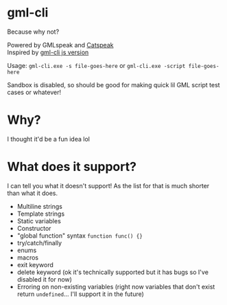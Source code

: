 # gml-cli
 Because why not?

Powered by GMLspeak and [Catspeak](https://github.com/katsaii/catspeak-lang)<br>
Inspired by [gml-cli js version](https://github.com/christopherwk210/gml-cli)

Usage:
`gml-cli.exe -s file-goes-here` or `gml-cli.exe -script file-goes-here`

Sandbox is disabled, so should be good for making quick lil GML script test cases or whatever!

# Why?
I thought it'd be a fun idea lol

# What does it support?
I can tell you what it doesn't support! As the list for that is much shorter than what it does.
- Multiline strings
- Template strings
- Static variables 
- Constructor
- "global function" syntax `function func() {}`
- try/catch/finally
- enums
- macros
- exit keyword
- delete keyword (ok it's technically supported but it has bugs so I've disabled it for now)
- Erroring on non-existing variables (right now variables that don't exist return `undefined`... I'll support it in the future)
